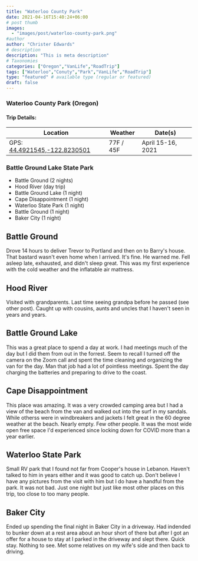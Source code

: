 ```yaml
---
title: "Waterloo County Park"
date: 2021-04-16T15:40:24+06:00
# post thumb
images:
  - "images/post/waterloo-county-park.png"
#author
author: "Christer Edwards"
# description
description: "This is meta description"
# Taxonomies
categories: ["Oregon","VanLife","RoadTrip"]
tags: ["Waterloo","Conuty","Park","VanLife","RoadTrip"]
type: "featured" # available type (regular or featured)
draft: false
---
```


### Waterloo County Park (Oregon)
#### Trip Details:

| Location                                                              | Weather   | Date(s)           |
|-----------------------------------------------------------------------|-----------|-------------------|
| GPS: [44.4921545,-122.8230501](https://goo.gl/maps/nJ76ZAtuDGjABnE37) | 77F / 45F | April 15-16, 2021 |

### Battle Ground Lake State Park

 - Battle Ground (2 nights)
 - Hood River (day trip)
 - Battle Ground Lake (1 night)
 - Cape Disappointment (1 night)
 - Waterloo State Park (1 night)
 - Battle Ground (1 night)
 - Baker City (1 night)

## Battle Ground

Drove 14 hours to deliver Trevor to Portland and then on to Barry's house. That
bastard wasn't even home when I arrived. It's fine. He warned me. Fell asleep
late, exhausted, and didn't sleep great. This was my first experience with the
cold weather and the inflatable air mattress.

## Hood River

Visited with grandparents. Last time seeing grandpa before he passed (see other
post). Caught up with cousins, aunts and uncles that I haven't seen in years
and years.

## Battle Ground Lake

This was a great place to spend a day at work. I had meetings much of the day
but I did them from out in the forrest. Seem to recall I turned off the camera
on the Zoom call and spent the time cleaning and organizing the van for the
day. Man that job had a lot of pointless meetings. Spent the day charging the
batteries and preparing to drive to the coast.

## Cape Disappointment

This place was amazing. It was a very crowded camping area but I had a view of
the beach from the van and walked out into the surf in my sandals. While
otherss were in windbreakers and jackets I felt great in the 60 degree weather
at the beach. Nearly empty. Few other people. It was the most wide open free
space I'd experienced since locking down for COVID more than a year earlier.

## Waterloo State Park

Small RV park that I found not far from Cooper's house in Lebanon. Haven't
talked to him in years either and it was good to catch up. Don't believe I have
any pictures from the visit with him but I do have a handful from the park. It
was not bad. Just one night but just like most other places on this trip, too
close to too many people.

## Baker City

Ended up spending the final night in Baker City in a driveway. Had indended to
bunker down at a rest area about an hour short of there but after I got an
offer for a house to stay at I parked in the driveway and slept there. Quick
stay. Nothing to see. Met some relatives on my wife's side and then back to
driving.

